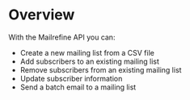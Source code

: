 # Overview

With the Mailrefine API you can:

- Create a new mailing list from a CSV file
- Add subscribers to an existing mailing list
- Remove subscribers from an existing mailing list
- Update subscriber information
- Send a batch email to a mailing list
